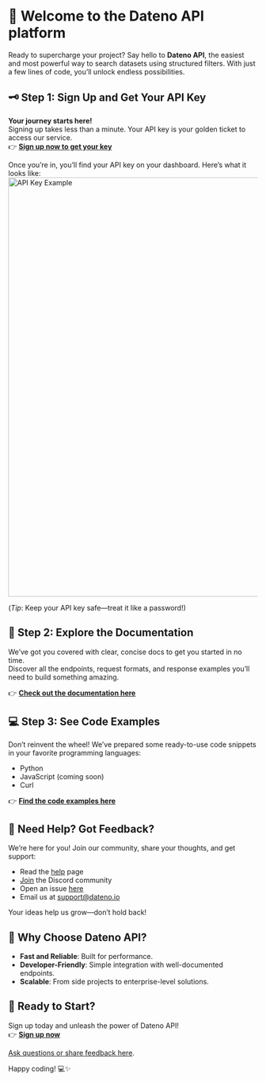 # 🚀 Welcome to the Dateno API platform

Ready to supercharge your project? Say hello to **Dateno API**, the easiest and most powerful way to search datasets using structured filters. With just a few lines of code, you’ll unlock endless possibilities.

## 🗝️ Step 1: Sign Up and Get Your API Key  

**Your journey starts here!**  
Signing up takes less than a minute. Your API key is your golden ticket to access our service.  
👉 **[Sign up now to get your key](https://my.dateno.io/)**  

Once you’re in, you’ll find your API key on your dashboard. Here’s what it looks like:  
<img width="847" alt="API Key Example" src="https://github.com/user-attachments/assets/98d904e6-a4af-4ca0-bff4-e78453844cf5" />

(*Tip*: Keep your API key safe—treat it like a password!)  

## 📖 Step 2: Explore the Documentation  

We’ve got you covered with clear, concise docs to get you started in no time.  
Discover all the endpoints, request formats, and response examples you’ll need to build something amazing.  

👉 **[Check out the documentation here](https://api.dateno.io/)**  

## 💻 Step 3: See Code Examples  

Don’t reinvent the wheel! We’ve prepared some ready-to-use code snippets in your favorite programming languages:  

- Python
- JavaScript (coming soon)
- Curl 

👉 **[Find the code examples here](https://github.com/datenoio/datenocmd)**  

## 🤝 Need Help? Got Feedback?  

We’re here for you! Join our community, share your thoughts, and get support:  

- Read the [help](https://dateno.io/help/) page
- [Join](https://discord.com/invite/tydNfp5EY8) the Discord community
- Open an issue [here](https://github.com/datenoio/dateno-public/issues)
- Email us at [support@dateno.io](mailto:support@dateno.io)

Your ideas help us grow—don’t hold back!

## 🌟 Why Choose Dateno API?  

- **Fast and Reliable**: Built for performance.  
- **Developer-Friendly**: Simple integration with well-documented endpoints.  
- **Scalable**: From side projects to enterprise-level solutions.  

## 🚀 Ready to Start?  

Sign up today and unleash the power of Dateno API!  
👉 **[Sign up now](https://my.dateno.io/)**  

[Ask questions or share feedback here](https://my.dateno.io/feedback).

Happy coding! 💻✨  
